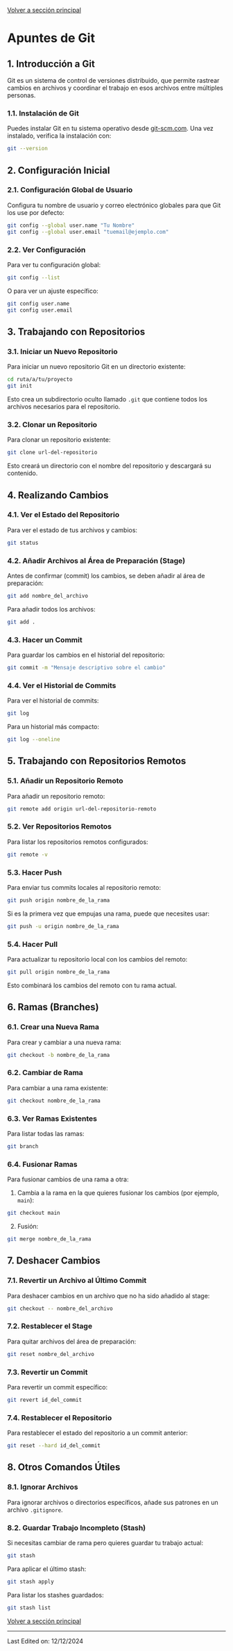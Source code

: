 [Volver a sección principal](https://github.com/FrancoLCantero/cheatsheets/tree/main)

# **Apuntes de Git**

## **1. Introducción a Git**
Git es un sistema de control de versiones distribuido, que permite rastrear cambios en archivos y coordinar el trabajo en esos archivos entre múltiples personas.

### **1.1. Instalación de Git**
Puedes instalar Git en tu sistema operativo desde [git-scm.com](https://git-scm.com/). Una vez instalado, verifica la instalación con:

```bash
git --version
```

## **2. Configuración Inicial**

### **2.1. Configuración Global de Usuario**
Configura tu nombre de usuario y correo electrónico globales para que Git los use por defecto:

```bash
git config --global user.name "Tu Nombre"
git config --global user.email "tuemail@ejemplo.com"
```

### **2.2. Ver Configuración**
Para ver tu configuración global:

```bash
git config --list
```

O para ver un ajuste específico:

```bash
git config user.name
git config user.email
```

## **3. Trabajando con Repositorios**

### **3.1. Iniciar un Nuevo Repositorio**
Para iniciar un nuevo repositorio Git en un directorio existente:

```bash
cd ruta/a/tu/proyecto
git init
```

Esto crea un subdirectorio oculto llamado `.git` que contiene todos los archivos necesarios para el repositorio.

### **3.2. Clonar un Repositorio**
Para clonar un repositorio existente:

```bash
git clone url-del-repositorio
```

Esto creará un directorio con el nombre del repositorio y descargará su contenido.

## **4. Realizando Cambios**

### **4.1. Ver el Estado del Repositorio**
Para ver el estado de tus archivos y cambios:

```bash
git status
```

### **4.2. Añadir Archivos al Área de Preparación (Stage)**
Antes de confirmar (commit) los cambios, se deben añadir al área de preparación:

```bash
git add nombre_del_archivo
```

Para añadir todos los archivos:

```bash
git add .
```

### **4.3. Hacer un Commit**
Para guardar los cambios en el historial del repositorio:

```bash
git commit -m "Mensaje descriptivo sobre el cambio"
```

### **4.4. Ver el Historial de Commits**
Para ver el historial de commits:

```bash
git log
```

Para un historial más compacto:

```bash
git log --oneline
```

## **5. Trabajando con Repositorios Remotos**

### **5.1. Añadir un Repositorio Remoto**
Para añadir un repositorio remoto:

```bash
git remote add origin url-del-repositorio-remoto
```

### **5.2. Ver Repositorios Remotos**
Para listar los repositorios remotos configurados:

```bash
git remote -v
```

### **5.3. Hacer Push**
Para enviar tus commits locales al repositorio remoto:

```bash
git push origin nombre_de_la_rama
```

Si es la primera vez que empujas una rama, puede que necesites usar:

```bash
git push -u origin nombre_de_la_rama
```

### **5.4. Hacer Pull**
Para actualizar tu repositorio local con los cambios del remoto:

```bash
git pull origin nombre_de_la_rama
```

Esto combinará los cambios del remoto con tu rama actual.

## **6. Ramas (Branches)**

### **6.1. Crear una Nueva Rama**
Para crear y cambiar a una nueva rama:

```bash
git checkout -b nombre_de_la_rama
```

### **6.2. Cambiar de Rama**
Para cambiar a una rama existente:

```bash
git checkout nombre_de_la_rama
```

### **6.3. Ver Ramas Existentes**
Para listar todas las ramas:

```bash
git branch
```

### **6.4. Fusionar Ramas**
Para fusionar cambios de una rama a otra:

1. Cambia a la rama en la que quieres fusionar los cambios (por ejemplo, `main`):

```bash
git checkout main
```

2. Fusión:

```bash
git merge nombre_de_la_rama
```

## **7. Deshacer Cambios**

### **7.1. Revertir un Archivo al Último Commit**
Para deshacer cambios en un archivo que no ha sido añadido al stage:

```bash
git checkout -- nombre_del_archivo
```

### **7.2. Restablecer el Stage**
Para quitar archivos del área de preparación:

```bash
git reset nombre_del_archivo
```

### **7.3. Revertir un Commit**
Para revertir un commit específico:

```bash
git revert id_del_commit
```

### **7.4. Restablecer el Repositorio**
Para restablecer el estado del repositorio a un commit anterior:

```bash
git reset --hard id_del_commit
```

## **8. Otros Comandos Útiles**

### **8.1. Ignorar Archivos**
Para ignorar archivos o directorios específicos, añade sus patrones en un archivo `.gitignore`.

### **8.2. Guardar Trabajo Incompleto (Stash)**
Si necesitas cambiar de rama pero quieres guardar tu trabajo actual:

```bash
git stash
```

Para aplicar el último stash:

```bash
git stash apply
```

Para listar los stashes guardados:

```bash
git stash list
```

[Volver a sección principal](https://github.com/FrancoLCantero/cheatsheets/tree/main)

---
Last Edited on: 12/12/2024
